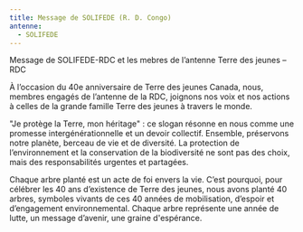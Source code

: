 ```yaml
---
title: Message de SOLIFEDE (R. D. Congo)
antenne:
  - SOLIFEDE
---
```

Message de SOLIFEDE-RDC et les mebres de l’antenne Terre des jeunes – RDC

À l’occasion du 40e anniversaire de Terre des jeunes Canada, nous, membres engagés de l’antenne de la RDC, joignons nos voix et nos actions à celles de la grande famille Terre des jeunes à travers le monde.

"Je protège la Terre, mon héritage" : ce slogan résonne en nous comme une promesse intergénérationnelle et un devoir collectif. Ensemble, préservons notre planète, berceau de vie et de diversité. La protection de l’environnement et la conservation de la biodiversité ne sont pas des choix, mais des responsabilités urgentes et partagées.

Chaque arbre planté est un acte de foi envers la vie. C’est pourquoi, pour célébrer les 40 ans d’existence de Terre des jeunes, nous avons planté 40 arbres, symboles vivants de ces 40 années de mobilisation, d’espoir et d’engagement environnemental. Chaque arbre représente une année de lutte, un message d’avenir, une graine d'espérance.
